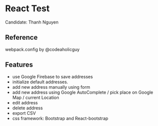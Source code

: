 # React Test
Candidate: Thanh Nguyen

## Reference
webpack.config by @codeaholicguy

## Features
- use Google Firebase to save addresses
- initialize default addresses.
- add new address manually using form
- add new address using Google AutoComplete / pick place on Google Map / current Location
- edit address
- delete address
- export CSV
- css framework: Bootstrap and React-bootstrap